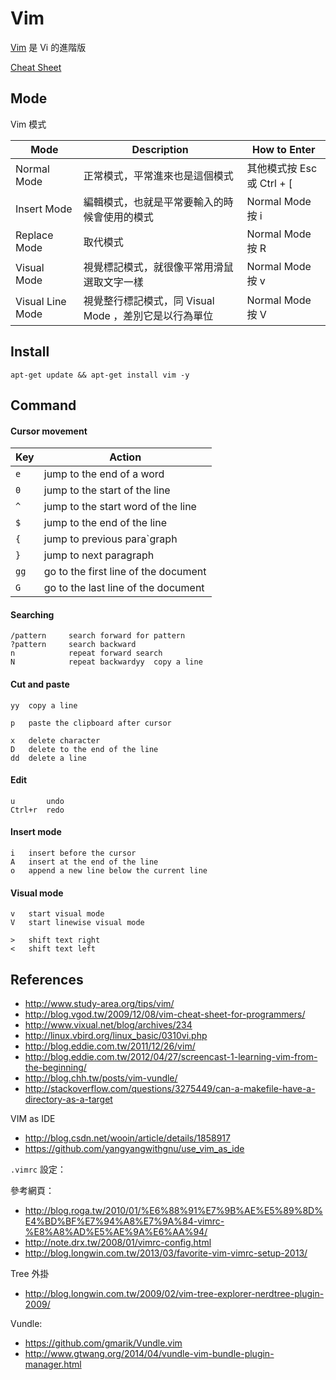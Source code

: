 Vim
====

[Vim][] 是 Vi 的進階版

[Cheat Sheet](http://vim.rtorr.com/)

Mode
----

Vim 模式

|  Mode  |  Description  |  How to Enter  |
|  ----  |  -----------  |  ------------  |
| Normal Mode | 正常模式，平常進來也是這個模式 | 其他模式按 Esc 或 Ctrl + [ |
| Insert Mode | 編輯模式，也就是平常要輸入的時候會使用的模式 | Normal Mode 按 i |
| Replace Mode | 取代模式 | Normal Mode 按 R |
| Visual Mode | 視覺標記模式，就很像平常用滑鼠選取文字一樣 | Normal Mode 按 v |
| Visual Line Mode | 視覺整行標記模式，同 Visual Mode ，差別它是以行為單位 | Normal Mode 按 V |

Install
-----------

    apt-get update && apt-get install vim -y


Command
-----------

#### Cursor movement

| Key   | Action |
| ----- | ------ |
| `e`   | jump to the end of a word |
| `0`   | jump to the start of the line |
| `^`   | jump to the start word of the line |
| `$`   | jump to the end of the line |
| `{`   | jump to previous para`graph |
| `}`   | jump to next paragraph |
| `gg`  | go to the first line of the document |
| `G`   | go to the last line of the document |

#### Searching

    /pattern     search forward for pattern
    ?pattern     search backward
    n            repeat forward search
    N            repeat backwardyy  copy a line

#### Cut and paste

    yy  copy a line

    p   paste the clipboard after cursor

    x   delete character
    D   delete to the end of the line
    dd  delete a line

#### Edit

    u       undo
    Ctrl+r  redo

#### Insert mode

    i   insert before the cursor
    A   insert at the end of the line
    o   append a new line below the current line    



#### Visual mode    
    v   start visual mode
    V   start linewise visual mode

    >   shift text right
    <   shift text left

References
----------

* http://www.study-area.org/tips/vim/
* http://blog.vgod.tw/2009/12/08/vim-cheat-sheet-for-programmers/
* http://www.vixual.net/blog/archives/234
* http://linux.vbird.org/linux_basic/0310vi.php
* http://blog.eddie.com.tw/2011/12/26/vim/
* http://blog.eddie.com.tw/2012/04/27/screencast-1-learning-vim-from-the-beginning/
* http://blog.chh.tw/posts/vim-vundle/
* http://stackoverflow.com/questions/3275449/can-a-makefile-have-a-directory-as-a-target

VIM as IDE

* http://blog.csdn.net/wooin/article/details/1858917
* https://github.com/yangyangwithgnu/use_vim_as_ide

`.vimrc` 設定：

參考網頁：

* http://blog.roga.tw/2010/01/%E6%88%91%E7%9B%AE%E5%89%8D%E4%BD%BF%E7%94%A8%E7%9A%84-vimrc-%E8%A8%AD%E5%AE%9A%E6%AA%94/
* http://note.drx.tw/2008/01/vimrc-config.html
* http://blog.longwin.com.tw/2013/03/favorite-vim-vimrc-setup-2013/

Tree 外掛

* http://blog.longwin.com.tw/2009/02/vim-tree-explorer-nerdtree-plugin-2009/

Vundle:

* https://github.com/gmarik/Vundle.vim
* http://www.gtwang.org/2014/04/vundle-vim-bundle-plugin-manager.html

[Vim]: https://zh.wikipedia.org/wiki/Vim
